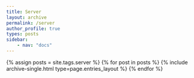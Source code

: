 ```yaml
---
title: Server
layout: archive
permalink: /server
author_profile: true
types: posts
sidebar:
    - nav: "docs"
---
```


{% assign posts = site.tags.server %}
{% for post in posts %}
    {% include archive-single.html type=page.entries_layout %}
{% endfor %}